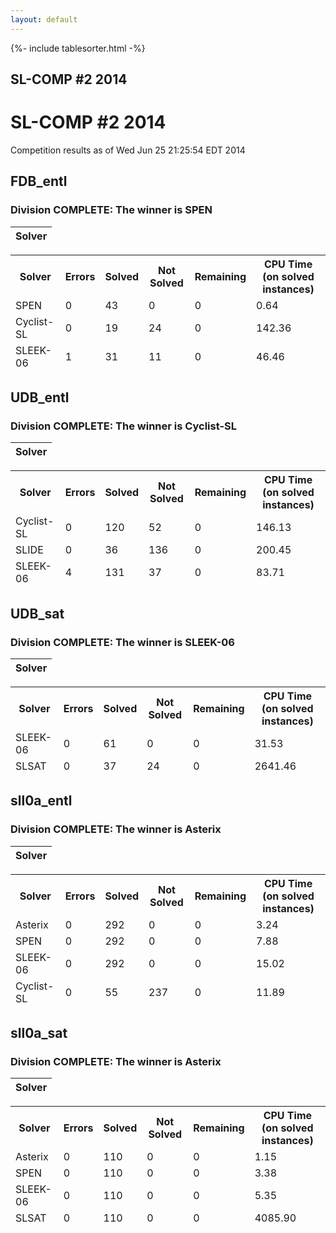 ```yaml
---
layout: default
---
```

{%- include tablesorter.html -%}

## SL-COMP #2 2014



<meta http-equiv="pragma" content="no-cache" />
<META HTTP-EQUIV="CACHE-CONTROL" CONTENT="NO-CACHE">
<META HTTP-EQUIV="EXPIRES" CONTENT="Mon, 22 Jul 2002 11:12:01 GMT">
<META HTTP-EQUIV="Refresh" CONTENT="10;">
<title>SL-COMP #2 2014</title>
</head>
<body>

<h1>SL-COMP #2 2014</h1>
Competition results as of Wed Jun 25 21:25:54 EDT 2014

<h2>FDB_entl</h2>

### Division COMPLETE: The winner is SPEN


<table id="sequential" class="result sorted">
<thead>
<tr>
<th class="center">Solver</th>
</table>

<table id="parallel" class="result sorted">
<thead>
<tr>
<th class="center">Solver</th><th class="center">Errors</th>
<th class="center">Solved</th>
<th class="center">Not Solved</th>
<th class="center">Remaining</th>
<th class="center">CPU Time (on solved instances)</th>
</tr>
<tr>
<td>SPEN</td>
<td class="right">0</td>
<td class="right">43</td>
<td class="right">0</td>
<td class="right">0</td>
<td>      0.64</td>
</tr>
<tr>
<td>Cyclist-SL</td>
<td class="right">0</td>
<td class="right">19</td>
<td class="right">24</td>
<td class="right">0</td>
<td>    142.36</td>
</tr>
<tr>
<td>SLEEK-06</td>
<td class="right">1</td>
<td class="right">31</td>
<td class="right">11</td>
<td class="right">0</td>
<td>     46.46</td>
</tr>
</table>
<h2>UDB_entl</h2>

### Division COMPLETE: The winner is Cyclist-SL


<table id="sequential" class="result sorted">
<thead>
<tr>
<th class="center">Solver</th>
</table>

<table id="parallel" class="result sorted">
<thead>
<tr>
<th class="center">Solver</th><th class="center">Errors</th>
<th class="center">Solved</th>
<th class="center">Not Solved</th>
<th class="center">Remaining</th>
<th class="center">CPU Time (on solved instances)</th>
</tr>
<tr>
<td>Cyclist-SL</td>
<td class="right">0</td>
<td class="right">120</td>
<td class="right">52</td>
<td class="right">0</td>
<td>    146.13</td>
</tr>
<tr>
<td>SLIDE</td>
<td class="right">0</td>
<td class="right">36</td>
<td class="right">136</td>
<td class="right">0</td>
<td>    200.45</td>
</tr>
<tr>
<td>SLEEK-06</td>
<td class="right">4</td>
<td class="right">131</td>
<td class="right">37</td>
<td class="right">0</td>
<td>     83.71</td>
</tr>
</table>
<h2>UDB_sat</h2>

### Division COMPLETE: The winner is SLEEK-06


<table id="sequential" class="result sorted">
<thead>
<tr>
<th class="center">Solver</th>
</table>

<table id="parallel" class="result sorted">
<thead>
<tr>
<th class="center">Solver</th><th class="center">Errors</th>
<th class="center">Solved</th>
<th class="center">Not Solved</th>
<th class="center">Remaining</th>
<th class="center">CPU Time (on solved instances)</th>
</tr>
<tr>
<td>SLEEK-06</td>
<td class="right">0</td>
<td class="right">61</td>
<td class="right">0</td>
<td class="right">0</td>
<td>     31.53</td>
</tr>
<tr>
<td>SLSAT</td>
<td class="right">0</td>
<td class="right">37</td>
<td class="right">24</td>
<td class="right">0</td>
<td>   2641.46</td>
</tr>
</table>
<h2>sll0a_entl</h2>

### Division COMPLETE: The winner is Asterix


<table id="sequential" class="result sorted">
<thead>
<tr>
<th class="center">Solver</th>
</table>

<table id="parallel" class="result sorted">
<thead>
<tr>
<th class="center">Solver</th><th class="center">Errors</th>
<th class="center">Solved</th>
<th class="center">Not Solved</th>
<th class="center">Remaining</th>
<th class="center">CPU Time (on solved instances)</th>
</tr>
<tr>
<td>Asterix</td>
<td class="right">0</td>
<td class="right">292</td>
<td class="right">0</td>
<td class="right">0</td>
<td>      3.24</td>
</tr>
<tr>
<td>SPEN</td>
<td class="right">0</td>
<td class="right">292</td>
<td class="right">0</td>
<td class="right">0</td>
<td>      7.88</td>
</tr>
<tr>
<td>SLEEK-06</td>
<td class="right">0</td>
<td class="right">292</td>
<td class="right">0</td>
<td class="right">0</td>
<td>     15.02</td>
</tr>
<tr>
<td>Cyclist-SL</td>
<td class="right">0</td>
<td class="right">55</td>
<td class="right">237</td>
<td class="right">0</td>
<td>     11.89</td>
</tr>
</table>
<h2>sll0a_sat</h2>

### Division COMPLETE: The winner is Asterix


<table id="sequential" class="result sorted">
<thead>
<tr>
<th class="center">Solver</th>
</table>

<table id="parallel" class="result sorted">
<thead>
<tr>
<th class="center">Solver</th><th class="center">Errors</th>
<th class="center">Solved</th>
<th class="center">Not Solved</th>
<th class="center">Remaining</th>
<th class="center">CPU Time (on solved instances)</th>
</tr>
<tr>
<td>Asterix</td>
<td class="right">0</td>
<td class="right">110</td>
<td class="right">0</td>
<td class="right">0</td>
<td>      1.15</td>
</tr>
<tr>
<td>SPEN</td>
<td class="right">0</td>
<td class="right">110</td>
<td class="right">0</td>
<td class="right">0</td>
<td>      3.38</td>
</tr>
<tr>
<td>SLEEK-06</td>
<td class="right">0</td>
<td class="right">110</td>
<td class="right">0</td>
<td class="right">0</td>
<td>      5.35</td>
</tr>
<tr>
<td>SLSAT</td>
<td class="right">0</td>
<td class="right">110</td>
<td class="right">0</td>
<td class="right">0</td>
<td>   4085.90</td>
</tr>
</table>

